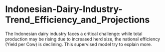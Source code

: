# Indonesian-Dairy-Industry-Trend_Efficiency_and_Projections
The Indonesian dairy industry faces a critical challenge: while total production may be rising due to increased herd size, the national efficiency (Yield per Cow) is declining. This supervised model try to explain more.
